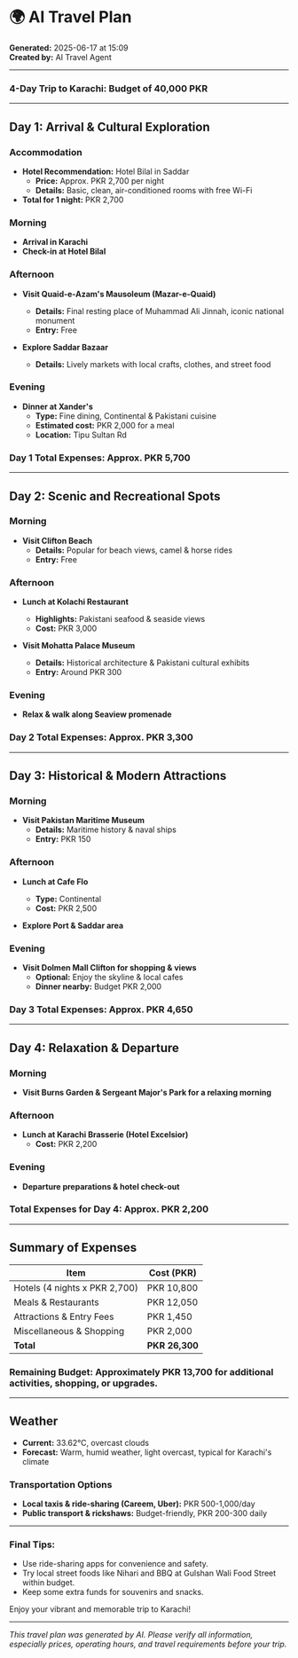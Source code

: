 # 🌍 AI Travel Plan

**Generated:** 2025-06-17 at 15:09  
**Created by:** AI Travel Agent

---

### 4-Day Trip to Karachi: Budget of 40,000 PKR

---

## **Day 1: Arrival & Cultural Exploration**

### Accommodation
- **Hotel Recommendation:** Hotel Bilal in Saddar
  - **Price:** Approx. PKR 2,700 per night
  - **Details:** Basic, clean, air-conditioned rooms with free Wi-Fi
- **Total for 1 night:** PKR 2,700

### Morning
- **Arrival in Karachi**
- **Check-in at Hotel Bilal**

### Afternoon
- **Visit Quaid-e-Azam's Mausoleum (Mazar-e-Quaid)**
  - **Details:** Final resting place of Muhammad Ali Jinnah, iconic national monument
  - **Entry:** Free

- **Explore Saddar Bazaar**
  - **Details:** Lively markets with local crafts, clothes, and street food

### Evening
- **Dinner at Xander's**
  - **Type:** Fine dining, Continental & Pakistani cuisine
  - **Estimated cost:** PKR 2,000 for a meal
  - **Location:** Tipu Sultan Rd

### **Day 1 Total Expenses: Approx. PKR 5,700**

---

## **Day 2: Scenic and Recreational Spots**

### Morning
- **Visit Clifton Beach**
  - **Details:** Popular for beach views, camel & horse rides
  - **Entry:** Free

### Afternoon
- **Lunch at Kolachi Restaurant**
  - **Highlights:** Pakistani seafood & seaside views
  - **Cost:** PKR 3,000

- **Visit Mohatta Palace Museum**
  - **Details:** Historical architecture & Pakistani cultural exhibits
  - **Entry:** Around PKR 300

### Evening
- **Relax & walk along Seaview promenade**

### **Day 2 Total Expenses: Approx. PKR 3,300**

---

## **Day 3: Historical & Modern Attractions**

### Morning
- **Visit Pakistan Maritime Museum**
  - **Details:** Maritime history & naval ships
  - **Entry:** PKR 150

### Afternoon
- **Lunch at Cafe Flo**
  - **Type:** Continental
  - **Cost:** PKR 2,500

- **Explore Port & Saddar area**

### Evening
- **Visit Dolmen Mall Clifton for shopping & views**
  - **Optional:** Enjoy the skyline & local cafes
  - **Dinner nearby:** Budget PKR 2,000

### **Day 3 Total Expenses: Approx. PKR 4,650**

---

## **Day 4: Relaxation & Departure**

### Morning
- **Visit Burns Garden & Sergeant Major's Park for a relaxing morning**

### Afternoon
- **Lunch at Karachi Brasserie (Hotel Excelsior)**
  - **Cost:** PKR 2,200

### Evening
- **Departure preparations & hotel check-out**

### Total Expenses for Day 4: Approx. PKR 2,200

---

## **Summary of Expenses**

| Item | Cost (PKR) |
|---|---|
| Hotels (4 nights x PKR 2,700) | PKR 10,800 |
| Meals & Restaurants | PKR 12,050 |
| Attractions & Entry Fees | PKR 1,450 |
| Miscellaneous & Shopping | PKR 2,000 |
| **Total** | **PKR 26,300** |

### **Remaining Budget:** Approximately PKR 13,700 for additional activities, shopping, or upgrades.

---

## **Weather**
- **Current:** 33.62°C, overcast clouds
- **Forecast:** Warm, humid weather, light overcast, typical for Karachi's climate

### **Transportation Options**
- **Local taxis & ride-sharing (Careem, Uber):** PKR 500-1,000/day
- **Public transport & rickshaws:** Budget-friendly, PKR 200-300 daily

---

### **Final Tips:**
- Use ride-sharing apps for convenience and safety.
- Try local street foods like Nihari and BBQ at Gulshan Wali Food Street within budget.
- Keep some extra funds for souvenirs and snacks.

Enjoy your vibrant and memorable trip to Karachi!

---

*This travel plan was generated by AI. Please verify all information, especially prices, operating hours, and travel requirements before your trip.*
